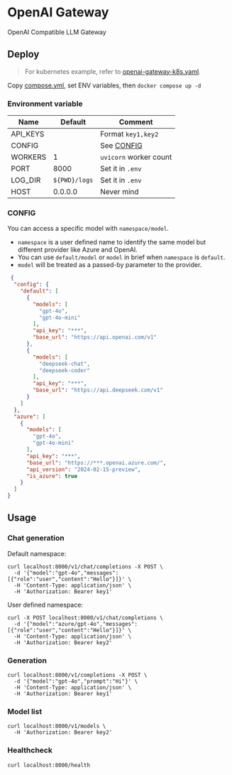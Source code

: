 # OpenAI Gateway

OpenAI Compatible LLM Gateway

## Deploy

> For kubernetes example, refer to [openai-gateway-k8s.yaml](./openai-gateway-k8s.yaml).

Copy [compose.yml](./compose.yml), set ENV variables, then `docker compose up -d`

### Environment variable

| Name     | Default       | Comment                |
|----------|---------------|------------------------|
| API_KEYS |               | Format `key1,key2`     |
| CONFIG   |               | See [CONFIG](#CONFIG)  |
| WORKERS  | 1             | `uvicorn` worker count |
| PORT     | 8000          | Set it in `.env`       |
| LOG_DIR  | `${PWD}/logs` | Set it in `.env`       |
| HOST     | 0.0.0.0       | Never mind             |

### CONFIG

You can access a specific model with `namespace/model`.

+ `namespace` is a user defined name to identify the same model but different provider like Azure and OpenAI.
+ You can use `default/model` or `model` in brief when `namespace` is `default`.
+ `model` will be treated as a passed-by parameter to the provider.

```json
 {
  "config": {
    "default": [
      {
        "models": [
          "gpt-4o",
          "gpt-4o-mini"
        ],
        "api_key": "***",
        "base_url": "https://api.openai.com/v1"
      },
      {
        "models": [
          "deepseek-chat",
          "deepseek-coder"
        ],
        "api_key": "***",
        "base_url": "https://api.deepseek.com/v1"
      }
    ]
  },
  "azure": [
    {
      "models": [
        "gpt-4o",
        "gpt-4o-mini"
      ],
      "api_key": "***",
      "base_url": "https://***.openai.azure.com/",
      "api_version": "2024-02-15-preview",
      "is_azure": true
    }
  ]
}
```

## Usage

### Chat generation

Default namespace:

```shell
curl localhost:8000/v1/chat/completions -X POST \
  -d '{"model":"gpt-4o","messages":[{"role":"user","content":"Hello"}]}' \
  -H 'Content-Type: application/json' \
  -H 'Authorization: Bearer key1'
```

User defined namespace:

```shell
curl -X POST localhost:8000/v1/chat/completions \
  -d '{"model":"azure/gpt-4o","messages":[{"role":"user","content":"Hello"}]}' \
  -H 'Content-Type: application/json' \
  -H 'Authorization: Bearer key2'
```

### Generation

```shell
curl localhost:8000/v1/completions -X POST \
  -d '{"model":"gpt-4o","prompt":"Hi"}' \
  -H 'Content-Type: application/json' \
  -H 'Authorization: Bearer key1'
```

### Model list

```shell
curl localhost:8000/v1/models \
  -H 'Authorization: Bearer key2'
```

### Healthcheck

```shell
curl localhost:8000/health
```
